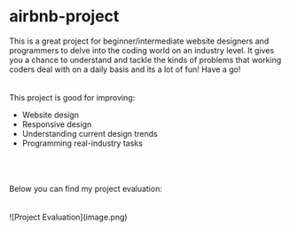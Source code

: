 # airbnb-project
This is a great project for beginner/intermediate website designers and programmers to delve into the coding world on an industry level. It gives you a chance to understand and tackle the kinds of problems that working coders deal with on a daily basis and its a lot of fun! Have a go!
<br>
<br>
<br>
This project is good for improving: 
<ul>
  <li>Website design</li>
  <li>Responsive design</li>
  <li>Understanding current design trends</li>
  <li>Programming real-industry tasks</li>
</ul>
<br>
<br>
<br>
Below you can find my project evaluation:
<br>
<br>
<br>
![Project Evaluation](image.png)
